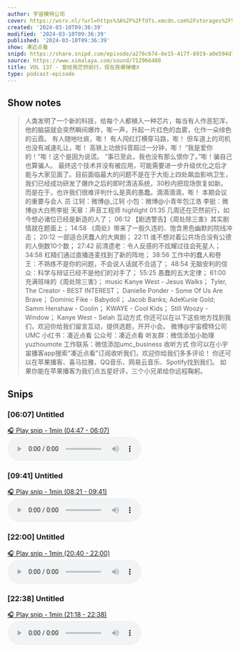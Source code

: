 ```yaml
---
author: 宇宙模特公司
cover: https://wsrv.nl/?url=https%3A%2F%2Ffdfs.xmcdn.com%2Fstorages%2F597e-audiofreehighqps%2F6D%2F90%2FGKwRIJIIQonMAAmg6QIgSPm9.jpeg&w=200&h=200
created: '2024-03-10T09:36:39'
modified: '2024-03-10T09:36:39'
published: '2024-03-10T09:36:39'
show: 凑近点看
snipd: https://share.snipd.com/episode/a276c674-6e15-417f-8919-a0e594d7390d
source: https://www.ximalaya.com/sound/712966480
title: VOL 137 - 曾经我茫然前行，现在我爆锤傻X
type: podcast-episode
---
```



## Show notes
> 人类发明了一个新的科技，给每个人都植入一种芯片，每当有人作恶犯浑，他的脑袋就会突然瞬间爆炸，嘭一声，升起一片红色的血雾，化作一朵绯色的云霞。
> 有人随地吐痰，嘭！
> 有人闯红灯横穿马路，嘭！
> 但车道上的司机也没有减速礼让，嘭！
> 高铁上功放抖音超过一分钟，嘭！
> “我是爱你的！”嘭！这个是因为说谎。
> “事已至此，我也没有那么恨你了。”嘭！骗自己也算骗人。
> 最终这个技术并没有被应用，可能需要进一步升级优化之后才能与大家见面了。目前面临最大的问题不是在于大街上四处飙血影响卫生，我们已经成功研发了爆炸之后的即时清洁系统，30秒内把现场恢复如新。而是在于，也许我们很难评判什么是真的愚蠢。滴滴滴滴，嘭！
> 本期会议的重要与会人  员 
> 江轲：微博@_江轲
> 小包：微博@小青年包江浩
> 李挺：微博@大白熊李挺
> 天章：声音工程师
> highlight 
> 01:35 几周还在茫然前行，如今想必诸位已经是新造的人了；
> 06:12 【剧透警告】《周处除三害》其实剧情就在题面上；
> 14:58 《周处》带来了一股久违的、饱含黑色幽默的院线冲击；
> 20:12 一部适合厌蠢人的大爽剧；
> 22:11 谁不想对着公共场合没有公德的人倒数10个数；
> 27:42 前清遗老：令人反感的不炫耀过往会死星人；
> 34:58 杠精们通过直播连麦找到了新的阵地；
> 38:56 工作中的蠢人和卷王：不熟练不是你的问题，不会说人话就不合适了；
> 48:54 无脑安利的信众：科学与辩证已经不是他们的对手了；
> 55:25 愚蠢的五大定律；
> 61:00 充满班味的《周处除三害》；
> music 
> Kanye West - Jesus Walks；
> Tyler, The Creator - BEST INTEREST；
> Danielle Ponder - Some Of Us Are Brave；
> Dominic Fike - Babydoll；
> Jacob Banks; AdeKunle Gold; Samm Henshaw - Coolin；
> KWAYE - Cool Kids；
> Still Woozy - Window；
> Kanye West - Selah
> 互动方式 
> 你还可以在以下这些地方找到我们，欢迎你给我们留言互动，提供选题，开开小会。
> 微博@宇宙模特公司UMC
> 小红书：凑近点看
> 公众号：凑近点看
> 听友群：微信添加小助理yuzhoumote
> 工作联系：微信添加umc_business
> 收听方式 
> 你可以在小宇宙播客app搜索“凑近点看”订阅收听我们，欢迎你给我们多多评论！
> 你还可以在苹果播客、喜马拉雅、QQ音乐、网易云音乐、Spotify找到我们。
> 如果你能在苹果播客为我们点五星好评，三个小兄弟给你远程鞠躬。

## Snips
### [06:07] Untitled
[🎧 Play snip - 1min️ (04:47 - 06:07)](https://share.snipd.com/snip/319083c9-468c-4d62-a2f8-8d8d7187e57f)
<audio controls> <source src="https://jt.ximalaya.com//GKwRIJIJw4ySAhiSBAK1el6g.m4a?channel=rss&album_id=42542290&track_id=712966480&uid=259346405&jt=https://aod.cos.tx.xmcdn.com/storages/385f-audiofreehighqps/1E/C2/GKwRIJIJw4ySAhiSBAK1el6g.m4a#t=04:47,06:07"> </audio>
### [09:41] Untitled
[🎧 Play snip - 1min️ (08:21 - 09:41)](https://share.snipd.com/snip/f1d19d58-ece7-45a3-bc0d-cde214a84239)
<audio controls> <source src="https://jt.ximalaya.com//GKwRIJIJw4ySAhiSBAK1el6g.m4a?channel=rss&album_id=42542290&track_id=712966480&uid=259346405&jt=https://aod.cos.tx.xmcdn.com/storages/385f-audiofreehighqps/1E/C2/GKwRIJIJw4ySAhiSBAK1el6g.m4a#t=08:21,09:41"> </audio>
### [22:00] Untitled
[🎧 Play snip - 1min️ (20:40 - 22:00)](https://share.snipd.com/snip/cfe241d9-efe2-4f65-82a4-597c4dee5d44)
<audio controls> <source src="https://jt.ximalaya.com//GKwRIJIJw4ySAhiSBAK1el6g.m4a?channel=rss&album_id=42542290&track_id=712966480&uid=259346405&jt=https://aod.cos.tx.xmcdn.com/storages/385f-audiofreehighqps/1E/C2/GKwRIJIJw4ySAhiSBAK1el6g.m4a#t=20:40,22:00"> </audio>
### [22:38] Untitled
[🎧 Play snip - 1min️ (21:18 - 22:38)](https://share.snipd.com/snip/3555694d-fb04-434b-9d36-757147ea09db)
<audio controls> <source src="https://jt.ximalaya.com//GKwRIJIJw4ySAhiSBAK1el6g.m4a?channel=rss&album_id=42542290&track_id=712966480&uid=259346405&jt=https://aod.cos.tx.xmcdn.com/storages/385f-audiofreehighqps/1E/C2/GKwRIJIJw4ySAhiSBAK1el6g.m4a#t=21:18,22:38"> </audio>
